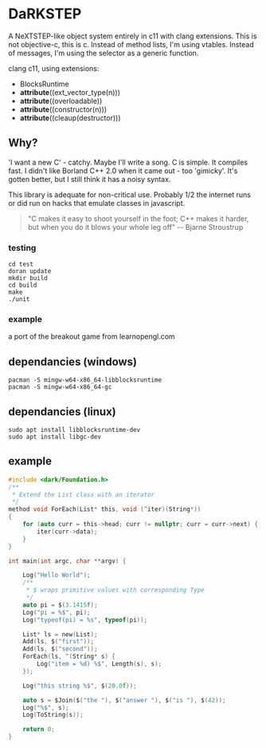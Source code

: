 # DaRKSTEP

A NeXTSTEP-like object system entirely in c11 with clang extensions. This is not objective-c, this is c. Instead of method lists, I'm using vtables. Instead of messages, I'm using the selector as a generic function.

clang c11, using extensions:
* BlocksRuntime
* __attribute__((ext_vector_type(n)))
* __attribute__((overloadable))
* __attribute__((constructor(n)))
* __attribute__((cleaup(destructor)))

## Why?
'I want a new C' - catchy. Maybe I'll write a song. C is simple. It compiles fast. I didn't like Borland C++ 2.0 when it came out - too 'gimicky'. It's gotten better, but I still think it has a noisy syntax.

This library is adequate for non-critical use. Probably 1/2 the internet runs or did run on hacks that emulate classes in javascript.

> "C makes it easy to shoot yourself in the foot; C++ makes it harder, but when you do it blows your whole leg off" -- Bjarne Stroustrup




### testing

    cd test
    doran update
    mkdir build
    cd build
    make
    ./unit

### example
a port of the breakout game from learnopengl.com

## dependancies (windows)
    pacman -S mingw-w64-x86_64-libblocksruntime
    pacman -S mingw-w64-x86_64-gc

## dependancies (linux)
    sudo apt install libblocksruntime-dev
    sudo apt install libgc-dev

## example
```c
#include <dark/Foundation.h>
/**
 * Extend the List class with an iterator
 */
method void ForEach(List* this, void (^iter)(String*))
{
    for (auto curr = this->head; curr != nullptr; curr = curr->next) {
        iter(curr->data);
    }
}

int main(int argc, char **argv) {

    Log("Hello World");
    /**
     * $ wraps primitive values with corresponding Type
     */
    auto pi = $(3.1415f);
    Log("pi = %$", pi);
    Log("typeof(pi) = %s", typeof(pi));

    List* ls = new(List);
    Add(ls, $("first"));
    Add(ls, $("second"));
    ForEach(ls, ^(String* s) {
        Log("item = %d) %$", Length(s), s);
    });

    Log("this string %$", $(20.0f));

    auto s = $Join($("the "), $("answer "), $("is "), $(42));
    Log("%$", s);
    Log(ToString(s));

    return 0;
}


```

